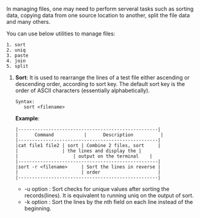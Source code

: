 In managing files, one may need to perform serveral tasks such as sorting data, copying data from one source location to another, split the file data and many others.

You can use below utilities to manage files:

	1. sort
	2. uniq
	3. paste
	4. join
	5. split

1. **Sort**:
	It is used to rearrange the lines of a test file either ascending or descending order, according to sort key. The default sort key is the order of ASCII characters (essentially alphabetically).

       Syntax:
	      sort <filename>
	
	**Example**:
	
       |---------------------------------------------------|
	   |      Command	        |      Description          |
	   |---------------------------------------------------|
	   |cat file1 file2 | sort | Combine 2 files, sort     |
	   |		        | the lines and display the |
	   |	                | output on the terminal    |
       |---------------------------------------------------|
       |sort -r <filename>     | Sort the lines in reverse |
       |                       | order                     |
       |---------------------------------------------------|
       
	* -u option : Sort checks for unique values after sorting the records(lines). It is equivalent to running uniq on the output of sort.
     * -k option : Sort the lines by the nth field on each line instead of the beginning.


